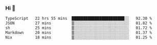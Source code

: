 ### Hi 👋

<!--START_SECTION:waka-->

```txt
TypeScript   22 hrs 55 mins  ███████████████████████░░   92.30 %
JSON         27 mins         ▒░░░░░░░░░░░░░░░░░░░░░░░░   01.82 %
sh           25 mins         ▒░░░░░░░░░░░░░░░░░░░░░░░░   01.72 %
Markdown     20 mins         ▒░░░░░░░░░░░░░░░░░░░░░░░░   01.37 %
Nix          18 mins         ▒░░░░░░░░░░░░░░░░░░░░░░░░   01.25 %
```

<!--END_SECTION:waka-->
